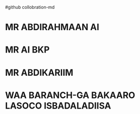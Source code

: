 #github collobration-md
# MR ABDIRAHMAAN AI
# MR AI BKP
# MR ABDIKARIIM
# WAA BARANCH-GA BAKAARO LASOCO ISBADALADIISA